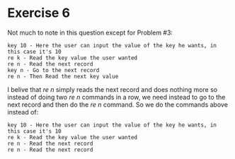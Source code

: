 # Exercise 6

Not much to note in this question except for Problem #3:
```
key 10 - Here the user can input the value of the key he wants, in this case it's 10
re k - Read the key value the user wanted
re n - Read the next record
key n - Go to the next record
re n - Then Read the next key value
```
I belive that *re n* simply reads the next record and does nothing more so instead of doing two *re n* commands in a row, we need instead to go to the next record and then do the *re n* command. So we do the commands above instead of:

```
key 10 - Here the user can input the value of the key he wants, in this case it's 10
re k - Read the key value the user wanted
re n - Read the next record
re n - Read the next record
```